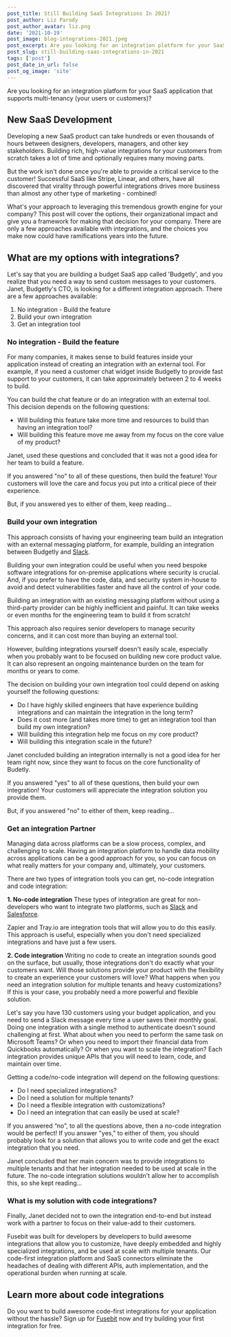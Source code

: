```yaml
---
post_title: Still Building SaaS Integrations In 2021?
post_author: Liz Parody
post_author_avatar: liz.png
date: '2021-10-19'
post_image: blog-integrations-2021.jpeg
post_excerpt: Are you looking for an integration platform for your SaaS application that supports multi-tenancy (your users or customers)? 
post_slug: still-building-saas-integrations-in-2021
tags: ['post']
post_date_in_url: false
post_og_image: 'site'
---
```


Are you looking for an integration platform for your SaaS application that supports multi-tenancy (your users or customers)? 

## New SaaS Development

Developing a new SaaS product can take hundreds or even thousands of hours between designers, developers, managers, and other key stakeholders. Building rich, high-value integrations for your customers from scratch takes a lot of time and optionally requires many moving parts.

But the work isn't done once you're able to provide a critical service to the customer! Successful SaaS like Stripe, Linear, and others, have all discovered that virality through powerful integrations drives more business than almost any other type of marketing - combined! 

What's your approach to leveraging this tremendous growth engine for your company? This post will cover the options, their organizational impact and give you a framework for making that decision for your company. There are only a few approaches available with integrations, and the choices you make now could have ramifications years into the future.

## What are my options with integrations?

Let's say that you are building a budget SaaS app called 'Budgetly', and you realize that you need a way to send custom messages to your customers. Janet, Budgetly's CTO, is looking for a different integration approach. There are a few approaches available:

1. No integration - Build the feature
2. Build your own integration 
3. Get an integration tool

### No integration - Build the feature

For many companies, it makes sense to build features inside your application instead of creating an integration with an external tool. For example, if you need a customer chat widget inside Budgetly to provide fast support to your customers, it can take approximately between 2 to 4 weeks to build.

You can build the chat feature or do an integration with an external tool. This decision depends on the following questions:
- Will building this feature take more time and resources to build than having an integration tool?
- Will building this feature move me away from my focus on the core value of my product?

Janet, used these questions and concluded that it was not a good idea for her team to build a feature.

If you answered "no" to all of these questions, then build the feature! Your customers will love the care and focus you put into a critical piece of their experience.

But, if you answered yes to either of them, keep reading…

### Build your own integration 

This approach consists of having your engineering team build an integration with an external messaging platform, for example, building an integration between Budgetly and [Slack](https://go.fusebit.io/slack/).

Building your own integration could be useful when you need bespoke software integrations for on-premise applications where security is crucial. And, if you prefer to have the code, data, and security system in-house to avoid and detect vulnerabilities faster and have all the control of your code. 

Building an integration with an existing messaging platform without using a third-party provider can be highly inefficient and painful. It can take weeks or even months for the engineering team to build it from scratch! 

This approach also requires senior developers to manage security concerns, and it can cost more than buying an external tool.

However, building integrations yourself doesn't easily scale, especially when you probably want to be focused on building new core product value. It can also represent an ongoing maintenance burden on the team for months or years to come.

The decision on building your own integration tool could depend on asking yourself the following questions:
- Do I have highly skilled engineers that have experience building integrations and can maintain the integration in the long term?
- Does it cost more (and takes more time) to get an integration tool than build my own integration?
- Will building this integration help me focus on my core product?
- Will building this integration scale in the future?

Janet concluded building an integration internally is not a good idea for her team right now, since they want to focus on the core functionality of Budetly.

If you answered "yes" to all of these questions, then build your own integration! Your customers will appreciate the integration solution you provide them.

But, if you answered "no" to either of them, keep reading…

### Get an integration Partner

Managing data across platforms can be a slow process, complex, and challenging to scale. Having an integration platform to handle data mobility across applications can be a good approach for you, so you can focus on what really matters for your company and, ultimately, your customers.

There are two types of integration tools you can get, no-code integration and code integration:

**1. No-code integration**
These types of integration are great for non-developers who want to integrate two platforms, such as [Slack](https://go.fusebit.io/slack/) and [Salesforce](https://go.fusebit.io/salesforce/).

Zapier and Tray.io are integration tools that will allow you to do this easily. This approach is useful, especially when you don't need specialized integrations and have just a few users.

**2. Code integration** 
Writing no code to create an integration sounds good on the surface, but usually, those integrations don't do exactly what your customers want. Will those solutions provide your product with the flexibility to create an experience your customers will love? What happens when you need an integration solution for multiple tenants and heavy customizations? If this is your case, you probably need a more powerful and flexible solution.

Let's say you have 130 customers using your budget application, and you need to send a Slack message every time a user saves their monthly goal. Doing one integration with a single method to authenticate doesn't sound challenging at first. What about when you need to perform the same task on Microsoft Teams? Or when you need to import their financial data from Quickbooks automatically? Or when you want to scale the integration? Each integration provides unique APIs that you will need to learn, code, and maintain over time. 

Getting a code/no-code integration will depend on the following questions:
- Do I need specialized integrations?
- Do I need a solution for multiple tenants?
- Do I need a flexible integration with customizations?
- Do I need an integration that can easily be used at scale?

If you answered “no”, to all the questions above, then a no-code integration would be perfect! If you answer "yes," to either of them, you should probably look for a solution that allows you to write code and get the exact integration that you need.

Janet concluded that her main concern was to provide integrations to multiple tenants and that her integration needed to be used at scale in the future. The no-code integration solutions wouldn't allow her to accomplish this, so she kept reading... 

### What is my solution with code integrations?

Finally, Janet decided not to own the integration end-to-end but instead work with a partner to focus on their value-add to their customers.  

Fusebit was built for developers by developers to build awesome integrations that allow you to customize, have deeply embedded and highly specialized integrations, and be used at scale with multiple tenants. Our code-first integration platform and SaaS connectors eliminate the headaches of dealing with different APIs, auth implementation, and the operational burden when running at scale.

## Learn more about code integrations
Do you want to build awesome code-first integrations for your application without the hassle? Sign up for [Fusebit](https://fusebit.io/) now and try building your first integration for free.
